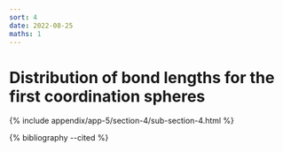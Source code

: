 ```yaml
---
sort: 4
date: 2022-08-25
maths: 1
---
```


# Distribution of bond lengths for the first coordination spheres

{% include appendix/app-5/section-4/sub-section-4.html %}

{% bibliography --cited %}

